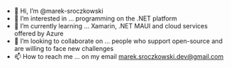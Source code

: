 - 👋 Hi, I’m @marek-sroczkowski
- 👀 I’m interested in ... programming on the .NET platform
- 🌱 I’m currently learning ... Xamarin, .NET MAUI and cloud services offered by Azure
- 💞️ I’m looking to collaborate on ... people who support open-source and are willing to face new challenges
- 📫 How to reach me ... on my email marek.sroczkowski.dev@gmail.com

<!---
marek-sroczkowski/marek-sroczkowski is a ✨ special ✨ repository because its `README.md` (this file) appears on your GitHub profile.
You can click the Preview link to take a look at your changes.
--->
